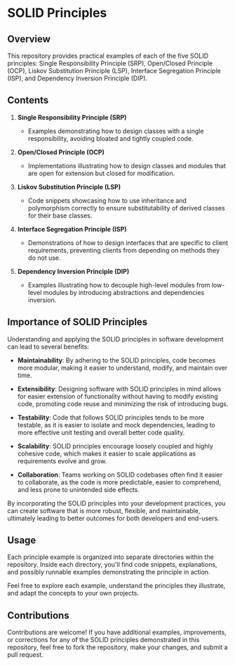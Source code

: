 # SOLID Principles

## Overview

This repository provides practical examples of each of the five SOLID principles: Single Responsibility Principle (SRP), Open/Closed Principle (OCP), Liskov Substitution Principle (LSP), Interface Segregation Principle (ISP), and Dependency Inversion Principle (DIP).

## Contents

1. **Single Responsibility Principle (SRP)**
   - Examples demonstrating how to design classes with a single responsibility, avoiding bloated and tightly coupled code.

2. **Open/Closed Principle (OCP)**
   - Implementations illustrating how to design classes and modules that are open for extension but closed for modification.

3. **Liskov Substitution Principle (LSP)**
   - Code snippets showcasing how to use inheritance and polymorphism correctly to ensure substitutability of derived classes for their base classes.

4. **Interface Segregation Principle (ISP)**
   - Demonstrations of how to design interfaces that are specific to client requirements, preventing clients from depending on methods they do not use.

5. **Dependency Inversion Principle (DIP)**
   - Examples illustrating how to decouple high-level modules from low-level modules by introducing abstractions and dependencies inversion.

## Importance of SOLID Principles

Understanding and applying the SOLID principles in software development can lead to several benefits:

- **Maintainability**: By adhering to the SOLID principles, code becomes more modular, making it easier to understand, modify, and maintain over time.
  
- **Extensibility**: Designing software with SOLID principles in mind allows for easier extension of functionality without having to modify existing code, promoting code reuse and minimizing the risk of introducing bugs.
  
- **Testability**: Code that follows SOLID principles tends to be more testable, as it is easier to isolate and mock dependencies, leading to more effective unit testing and overall better code quality.
  
- **Scalability**: SOLID principles encourage loosely coupled and highly cohesive code, which makes it easier to scale applications as requirements evolve and grow.
  
- **Collaboration**: Teams working on SOLID codebases often find it easier to collaborate, as the code is more predictable, easier to comprehend, and less prone to unintended side effects.

By incorporating the SOLID principles into your development practices, you can create software that is more robust, flexible, and maintainable, ultimately leading to better outcomes for both developers and end-users.

## Usage

Each principle example is organized into separate directories within the repository. Inside each directory, you'll find code snippets, explanations, and possibly runnable examples demonstrating the principle in action.

Feel free to explore each example, understand the principles they illustrate, and adapt the concepts to your own projects.

## Contributions

Contributions are welcome! If you have additional examples, improvements, or corrections for any of the SOLID principles demonstrated in this repository, feel free to fork the repository, make your changes, and submit a pull request. 

